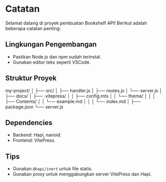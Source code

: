 # Catatan

Selamat datang di proyek pembuatan Bookshelf API! Berikut adalah beberapa catatan penting:

## Lingkungan Pengembangan
- Pastikan Node.js dan npm sudah terinstal.
- Gunakan editor teks seperti VSCode.

## Struktur Proyek
my-project/
│
├── src/
│ ├── handler.js
│ ├── routes.js
│ └── server.js
│
├── docs/
│  ├── .vitepress/
│  │   ├── config.mts
│  │   └── theme/
│  │
│  ├── Contents/
│  │   └── example.md
│  │ 
│  └── index.md
│
├── package.json
└── server.js

## Dependencies
- Backend: Hapi, nanoid.
- Frontend: VitePress.

## Tips
- Gunakan `@hapi/inert` untuk file statis.
- Gunakan proxy untuk menggabungkan server VitePress dan Hapi.